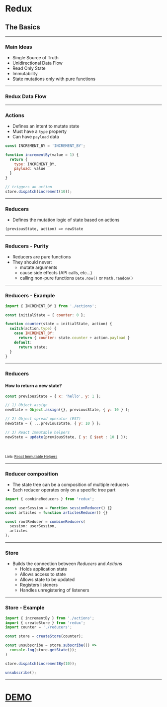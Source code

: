 <!-- .slide: data-background="img/background-orange-orig.jpg" -->

# Redux
## The Basics

---

### Main Ideas
* Single Source of Truth
* Unidirectional Data Flow
* Read Only State
* Immutability
* State mutations only with pure functions

---

### Redux Data Flow

<!-- .slide: data-state="flux" data-background-size="65%" data-background="img/redux-flow.png" -->

---

### Actions
- Defines an intent to mutate state
- Must have a `type` property
- Can have `payload` data


```javascript
const INCREMENT_BY = 'INCREMENT_BY';

function incrementBy(value = 1) {
  return {
    type: INCREMENT_BY,
    payload: value
  }
}

// triggers an action
store.dispatch(increment(10));

```

---

### Reducers
- Defines the mutation logic of state based on actions

`(previousState, action) => newState`

---

### Reducers - Purity
- Reducers are pure functions
- They should never:
  - mutate arguments
  - cause side effects (API calls, etc...)
  - calling non-pure functions `Date.now()` or `Math.random()`

---

### Reducers - Example
```javascript
import { INCREMENT_BY } from './actions';

const initialState = { counter: 0 };

function counter(state = initialState, action) {
  switch(action.type) {
    case INCREMENT_BY:
      return { counter: state.counter + action.payload }
    default:
      return state;
  }
}

```
---

### Reducers
#### How to return a new state?

```javascript
const previousState = { x: 'hello', y: 1 };

// 1) Object.assign
newState = Object.assign({}, previousState, { y: 10 } );

// 2) Object spread operator (ES7)
newState = { ...previousState, { y: 10 } };

// 3) React Immutable helpers
newState = update(previousState, { y: { $set : 10 } });

```
<br><br>
<small>Link: [React Immutable Helpers](https://facebook.github.io/react/docs/update.html)</small>

---

### Reducer composition
- The state tree can be a composition of multiple reducers
- Each reducer operates only on a specific tree part

```javascript
import { combineReducers } from 'redux';

const userSession = function sessionReducer() {}
const articles = function articlesReducer() {}

const rootReducer = combineReducers(
  session: userSession,
  articles
);

```
---

### Store
- Builds the connection between *Reducers* and *Actions*
  - Holds application state
  - Allows access to state
  - Allows state to be updated
  - Registers listeners
  - Handles unregistering of listeners

---

### Store - Example

```javascript
import { incrementBy } from './actions';
import { createStore } from 'redux';
import counter = './reducers';

const store = createStore(counter);

const unsubscribe = store.subscribe(() =>
  console.log(store.getState());
)

store.dispatch(incrementBy(10));

unsubscribe();
```
---

# [DEMO](http://localhost:8080/examples/counter)
